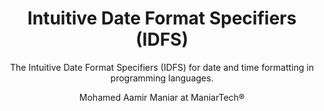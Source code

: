 ---
title: "Intuitive Date Format Specifiers (IDFS)"
subtitle: "The Intuitive Date Format Specifiers (IDFS) for date and time formatting in programming languages."
version: "1.0"
author: "Mohamed Aamir Maniar at ManiarTech®️"
created: 2024-05-11 20:04:28
---